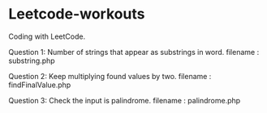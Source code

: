 # Leetcode-workouts
Coding with LeetCode.

Question 1:
 Number of strings that appear as substrings in word. 
 filename : substring.php
 
Question 2:
 Keep multiplying found values by two. 
 filename : findFinalValue.php

Question 3:
 Check the input is palindrome. 
 filename : palindrome.php

